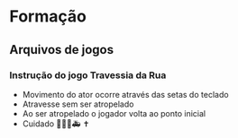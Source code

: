 # Formação
## Arquivos de jogos
### Instrução do jogo Travessia da Rua
- Movimento do ator ocorre através das setas do teclado
- Atravesse sem ser atropelado
- Ao ser atropelado o jogador volta ao ponto inicial
- Cuidado 🏃‍♂️🚚🚑 ✝
